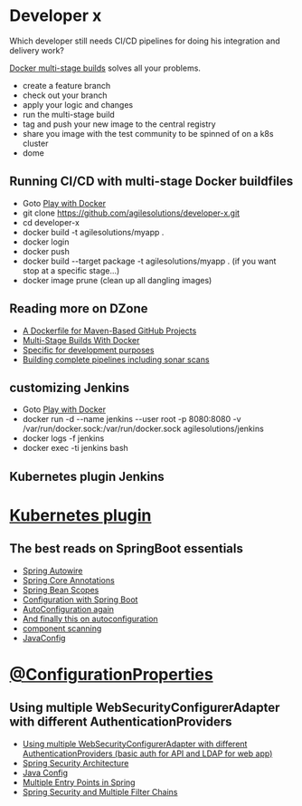 # Developer x
Which developer still needs CI/CD pipelines for doing his integration and delivery work?

[Docker multi-stage builds](https://docs.docker.com/develop/develop-images/multistage-build/) solves all your problems. 

* create a feature branch
* check out your branch
* apply your logic and changes
* run the multi-stage build
* tag and push your new image to the central registry
* share you image with the test community to be spinned of on a k8s cluster
* dome

## Running CI/CD with multi-stage Docker buildfiles

* Goto [Play with Docker ](https://labs.play-with-docker.com/)
* git clone https://github.com/agilesolutions/developer-x.git
* cd developer-x
* docker build -t agilesolutions/myapp .
* docker login
* docker push
* docker build --target package -t agilesolutions/myapp . (if you want stop at a specific stage...)
* docker image prune (clean up all dangling images)

## Reading more on DZone

* [A Dockerfile for Maven-Based GitHub Projects](https://dzone.com/articles/a-dockerfile-for-maven-based-github-projects)
* [Multi-Stage Builds With Docker](https://dzone.com/articles/multi-stage-builds-with-docker)
* [Specific for development purposes](https://dev.to/brpaz/using-docker-multi-stage-builds-during-development-35bc)
* [Building complete pipelines including sonar scans](https://medium.com/capital-one-tech/multi-stage-builds-and-dockerfile-b5866d9e2f84)

## customizing Jenkins

* Goto [Play with Docker ](https://labs.play-with-docker.com/)
* docker run -d --name jenkins --user root -p 8080:8080 -v /var/run/docker.sock:/var/run/docker.sock agilesolutions/jenkins
* docker logs -f jenkins
* docker exec -ti jenkins bash

## Kubernetes plugin Jenkins

# [Kubernetes plugin](https://github.com/jenkinsci/kubernetes-plugin)

## The best reads on SpringBoot essentials

* [Spring Autowire](https://www.baeldung.com/spring-autowire)
* [Spring Core Annotations](https://www.baeldung.com/spring-core-annotations)
* [Spring Bean Scopes](https://www.baeldung.com/spring-bean-scopes)
* [Configuration with Spring Boot](https://www.baeldung.com/spring-boot-custom-auto-configuration)
* [AutoConfiguration again](https://www.springboottutorial.com/spring-boot-auto-configuration)
* [And finally this on autoconfiguration](https://aboullaite.me/the-magic-behind-the-magic-spring-boot-autoconfiguration/)
* [component scanning](https://www.springboottutorial.com/spring-boot-and-component-scan)
* [JavaConfig](https://docs.spring.io/spring-javaconfig/docs/1.0.0.M4/reference/html/ch02s02.html)
# [@ConfigurationProperties](https://www.baeldung.com/configuration-properties-in-spring-boot)

## Using multiple WebSecurityConfigurerAdapter with different AuthenticationProviders

* [Using multiple WebSecurityConfigurerAdapter with different AuthenticationProviders (basic auth for API and LDAP for web app)](https://stackoverflow.com/questions/40258583/using-multiple-websecurityconfigureradapter-with-different-authenticationprovide)
* [Spring Security Architecture](https://spring.io/guides/topicals/spring-security-architecture/)
* [Java Config](https://docs.spring.io/spring-security/site/docs/current/reference/html/jc.html)
* [Multiple Entry Points in Spring ](https://www.baeldung.com/spring-security-multiple-entry-points)
* [Spring Security and Multiple Filter Chains](http://blog.florian-hopf.de/2017/08/spring-security.html)
